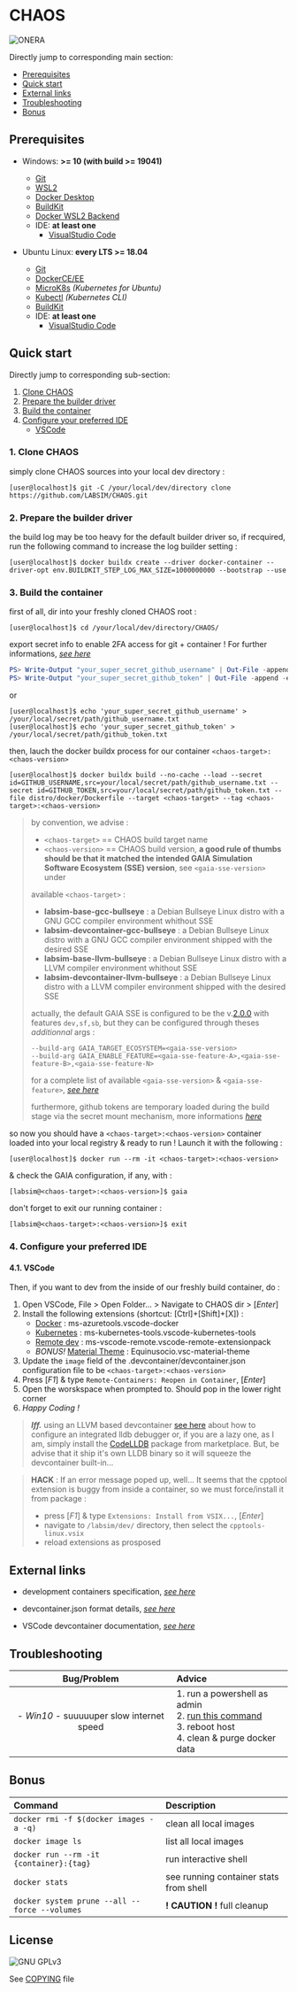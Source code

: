 # CHAOS

![ONERA](https://www.onera.net/logo-onera-ident.jpg "Logo ONERA")

Directly jump to corresponding main section:

- [Prerequisites](#prerequisites)
- [Quick start](#quick-start)
- [External links](#external-links)
- [Troubleshooting](#troubleshooting)
- [Bonus](#bonus)

## Prerequisites

- Windows: **>= 10 (with build >= 19041)**
  - [Git](https://git-scm.com/)
  - [WSL2](https://docs.microsoft.com/fr-fr/windows/wsl/install)
  - [Docker Desktop](https://www.docker.com/products/docker-desktop)
  - [BuildKit](https://docs.docker.com/develop/develop-images/build_enhancements/#to-enable-buildkit-builds)
  - [Docker WSL2 Backend](https://docs.docker.com/desktop/windows/wsl/)
  - IDE: **at least one**
    - [VisualStudio Code](https://code.visualstudio.com/)

- Ubuntu Linux: **every LTS >= 18.04**
  - [Git](https://git-scm.com/)
  - [DockerCE/EE](https://docs.docker.com/engine/install/ubuntu/#install-using-the-repository)
  - [MicroK8s](https://ubuntu.com/kubernetes/install#single-node) _(Kubernetes for Ubuntu)_
  - [Kubectl](https://kubernetes.io/docs/tasks/tools/install-kubectl-linux/#install-using-native-package-management) _(Kubernetes CLI)_
  - [BuildKit](https://docs.docker.com/develop/develop-images/build_enhancements/#to-enable-buildkit-builds)
  - IDE: **at least one**
    - [VisualStudio Code](https://code.visualstudio.com/)

## Quick start

Directly jump to corresponding sub-section:

1. [Clone CHAOS](#1-clone-chaos)
2. [Prepare the builder driver](#2-prepare-the-builder-driver)
3. [Build the container](#3-build-the-container)
4. [Configure your preferred IDE](#4-configure-your-preferred-ide)
   - [VSCode](#41-vscode)

### 1. Clone CHAOS

simply clone CHAOS sources into your local dev directory :

```console
[user@localhost]$ git -C /your/local/dev/directory clone https://github.com/LABSIM/CHAOS.git
```

### 2. Prepare the builder driver

the build log may be too heavy for the default builder driver so, if recquired, run the following command to increase the log builder setting :

```console
[user@localhost]$ docker buildx create --driver docker-container --driver-opt env.BUILDKIT_STEP_LOG_MAX_SIZE=1000000000 --bootstrap --use
```

### 3. Build the container

first of all, dir into your freshly cloned CHAOS root :
  
```console
[user@localhost]$ cd /your/local/dev/directory/CHAOS/
```

export secret info to enable 2FA access for git + container ! For further informations, [*see here*](https://help.github.com/en/github/authenticating-to-github/creating-a-personal-access-token-for-the-command-line)

```PowerShell
PS> Write-Output "your_super_secret_github_username" | Out-File -append -encoding ASCII "C:/your/local/secret/path/github_username.txt"
PS> Write-Output "your_super_secret_github_token" | Out-File -append -encoding ASCII "C:/your/local/secret/path/github_token.txt"
```

or

```console
[user@localhost]$ echo 'your_super_secret_github_username' > /your/local/secret/path/github_username.txt
[user@localhost]$ echo 'your_super_secret_github_token' > /your/local/secret/path/github_token.txt
```

then, lauch the docker buildx process for our container `<chaos-target>:<chaos-version>`

```console
[user@localhost]$ docker buildx build --no-cache --load --secret id=GITHUB_USERNAME,src=your/local/secret/path/github_username.txt --secret id=GITHUB_TOKEN,src=your/local/secret/path/github_token.txt --file distro/docker/Dockerfile --target <chaos-target> --tag <chaos-target>:<chaos-version>
```

> by convention, we advise :
>
> - `<chaos-target>` == CHAOS build target name
> - `<chaos-version>` == CHAOS build version, **a good rule of thumbs should be that it matched the intended GAIA Simulation Software Ecosystem (SSE) version**, see `<gaia-sse-version>` under
>
> available `<chaos-target>` :
>
> - **labsim-base-gcc-bullseye** : a Debian Bullseye Linux distro with a GNU GCC compiler environment whithout SSE
> - **labsim-devcontainer-gcc-bullseye** : a Debian Bullseye Linux distro with a GNU GCC compiler environment shipped with the desired SSE
> - **labsim-base-llvm-bullseye** : a Debian Bullseye Linux distro with a LLVM compiler environment whithout SSE
> - **labsim-devcontainer-llvm-bullseye** : a Debian Bullseye Linux distro with a LLVM compiler environment shipped with the desired SSE
>
> actually, the default GAIA SSE is configured to be the v.[2.0.0](https://github.com/LABSIM/GAIA/tree/master/ecosystem/2.0.0) with features `dev,sf,sb`, but they can be configured through theses _additionnal_ args :
>
> ```console
> --build-arg GAIA_TARGET_ECOSYSTEM=<gaia-sse-version>
> --build-arg GAIA_ENABLE_FEATURE=<gaia-sse-feature-A>,<gaia-sse-feature-B>,<gaia-sse-feature-N>
> ```
>
> for a complete list of available `<gaia-sse-version>` & `<gaia-sse-feature>`, [_see here_](https://github.com/LABSIM/GAIA/tree/master/ecosystem)
>
> furthermore, github tokens are temporary loaded during the build stage via the secret mount mechanism, more informations [_here_](https://docs.docker.com/engine/reference/commandline/buildx_build/#secret)

so now you should have a `<chaos-target>:<chaos-version>` container loaded into your local registry & ready to run ! Launch it with the following :

```console
[user@localhost]$ docker run --rm -it <chaos-target>:<chaos-version>
```

& check the GAIA configuration, if any, with :

```console
[labsim@<chaos-target>:<chaos-version>]$ gaia
```

don't forget to exit our running container :

```console
[labsim@<chaos-target>:<chaos-version>]$ exit
```

### 4. Configure your preferred IDE
  
#### 4.1. VSCode

Then, if you want to dev from the inside of our freshly build container, do :

1. Open VSCode, File > Open Folder... > Navigate to CHAOS dir > [_Enter_]
2. Install the following extensions (shortcut: [Ctrl]+[Shift]+[X]) :
   - [Docker](https://marketplace.visualstudio.com/items?itemName=ms-azuretools.vscode-docker) : ms-azuretools.vscode-docker
   - [Kubernetes](https://marketplace.visualstudio.com/items?itemName=ms-kubernetes-tools.vscode-kubernetes-tools) : ms-kubernetes-tools.vscode-kubernetes-tools
   - [Remote dev](https://marketplace.visualstudio.com/items?itemName=ms-vscode-remote.vscode-remote-extensionpack) : ms-vscode-remote.vscode-remote-extensionpack
   - _BONUS!_ [Material Theme](https://marketplace.visualstudio.com/items?itemName=Equinusocio.vsc-material-theme) : Equinusocio.vsc-material-theme
3. Update the `image` field of the .devcontainer/devcontainer.json configuration file to be `<chaos-target>:<chaos-version>`
4. Press [_F1_] & type ```Remote-Containers: Reopen in Container```, [_Enter_]
5. Open the worskspace when prompted to. Should pop in the lower right corner
6. _Happy Coding !_

>**_Iff._** using an LLVM based devcontainer [see here](https://github.com/llvm/llvm-project/tree/main/lldb/tools/lldb-vscode#Installation-Visual-Studio-Code) about how to configure an integrated lldb debugger or, if you are a lazy one, as I am, simply install the [CodeLLDB](https://marketplace.visualstudio.com/items?itemName=vadimcn.vscode-lldb) package from marketplace. But, be advise that it ship it's own LLDB binary so it will squeeze the devcontainer built-in...

> **HACK** : If an error message poped up, well... It seems that the cpptool extension is buggy from inside a container, so we must force/install it from package :
>
>- press [_F1_] & type ```Extensions: Install from VSIX...```, [_Enter_]
>- navigate to ```/labsim/dev/``` directory, then select the ```cpptools-linux.vsix```
>- reload extensions as prosposed

## External links

- development containers specification, [_see here_](https://containers.dev/)

- devcontainer.json format details, [_see here_](https://containers.dev/implementors/json_reference/)

- VSCode devcontainer documentation, [_see here_](https://code.visualstudio.com/docs/remote/containers)


## Troubleshooting

| Bug/Problem | Advice |
| :--: | :-- |
| - _Win10_ - suuuuuper slow internet speed | 1. run a powershell as admin <br/>2. [run this command](https://github.com/docker/for-win/issues/698#issuecomment-314902326) <br/>3. reboot host <br/>4. clean & purge docker data |

## Bonus

| Command | Description |
| :-- | :-- |
| `docker rmi -f $(docker images -a -q)` | clean all local images |
| `docker image ls` | list all local images |
| `docker run --rm -it {container}:{tag}` | run interactive shell |
| `docker stats` | see running container stats from shell |
| `docker system prune --all --force --volumes` | **! CAUTION !** full cleanup |

## License

![GNU GPLv3](https://www.gnu.org/graphics/gplv3-with-text-84x42.png)

See [COPYING](COPYING) file
